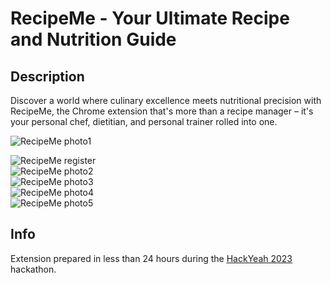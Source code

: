 # RecipeMe - Your Ultimate Recipe and Nutrition Guide

## Description

Discover a world where culinary excellence meets nutritional precision with RecipeMe, the Chrome extension that's more than a recipe manager – it's your personal chef, dietitian, and personal trainer rolled into one.

![RecipeMe photo1](https://i.imgur.com/CwK3RBP.png)

<img src="https://i.imgur.com/eOi8iVi.png" alt="RecipeMe register" style="max-width: 300px;">
<br>

<img src="https://i.imgur.com/L2SSm7s.png" alt="RecipeMe photo2" style="max-width: 300px;">
<br>

<img src="https://i.imgur.com/hAzXWS5.png" alt="RecipeMe photo3" style="max-width: 300px;">
<br>

<img src="https://i.imgur.com/mVGQ5wr.png" alt="RecipeMe photo4" style="max-width: 300px;">
<br>

<img src="https://i.imgur.com/O7wx48y.png" alt="RecipeMe photo5" style="max-width: 300px;">

## Info

Extension prepared in less than 24 hours during the [HackYeah 2023](https://hackyeah.pl/) hackathon.
